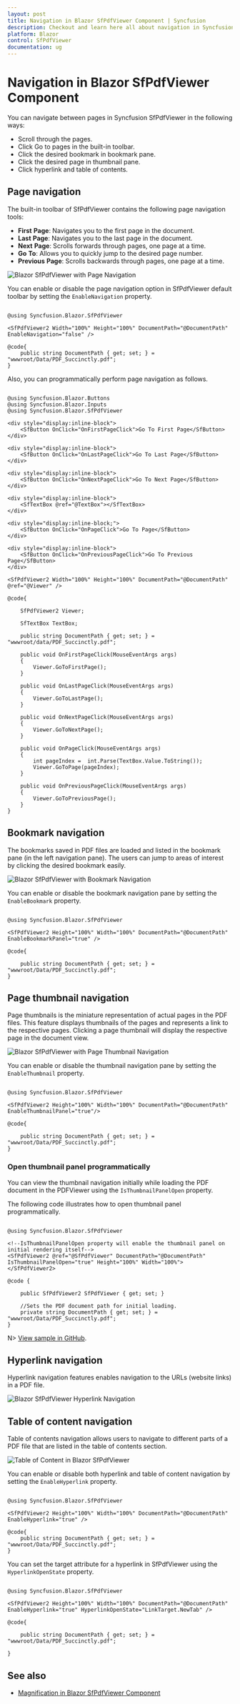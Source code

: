 ```yaml
---
layout: post
title: Navigation in Blazor SfPdfViewer Component | Syncfusion
description: Checkout and learn here all about navigation in Syncfusion Blazor SfPdfViewer component and much more.
platform: Blazor
control: SfPdfViewer
documentation: ug
---
```


# Navigation in Blazor SfPdfViewer Component

You can navigate between pages in Syncfusion SfPdfViewer in the following ways:

* Scroll through the pages.
* Click Go to pages in the built-in toolbar.
* Click the desired bookmark in bookmark pane.
* Click the desired page in thumbnail pane.
* Click hyperlink and table of contents.

## Page navigation

The built-in toolbar of SfPdfViewer contains the following page navigation tools:

* **First** **Page**: Navigates you to the first page in the document.
* **Last** **Page**: Navigates you to the last page in the document.
* **Next** **Page**: Scrolls forwards through pages, one page at a time.
* **Go** **To**: Allows you to quickly jump to the desired page number.
* **Previous** **Page**: Scrolls backwards through pages, one page at a time.

![Blazor SfPdfViewer with Page Navigation](../pdfviewer/images/blazor-pdfviewer-page-navigation.png)

You can enable or disable the page navigation option in SfPdfViewer default toolbar by setting the `EnableNavigation` property.

```cshtml

@using Syncfusion.Blazor.SfPdfViewer

<SfPdfViewer2 Width="100%" Height="100%" DocumentPath="@DocumentPath" EnableNavigation="false" />

@code{
    public string DocumentPath { get; set; } = "wwwroot/Data/PDF_Succinctly.pdf";
}

```

Also, you can programmatically perform page navigation as follows.

```cshtml

@using Syncfusion.Blazor.Buttons
@using Syncfusion.Blazor.Inputs
@using Syncfusion.Blazor.SfPdfViewer

<div style="display:inline-block">
    <SfButton OnClick="OnFirstPageClick">Go To First Page</SfButton>
</div>

<div style="display:inline-block">
    <SfButton OnClick="OnLastPageClick">Go To Last Page</SfButton>
</div>

<div style="display:inline-block">
    <SfButton OnClick="OnNextPageClick">Go To Next Page</SfButton>
</div>

<div style="display:inline-block">
    <SfTextBox @ref="@TextBox"></SfTextBox>
</div>

<div style="display:inline-block;">
    <SfButton OnClick="OnPageClick">Go To Page</SfButton>
</div>

<div style="display:inline-block">
    <SfButton OnClick="OnPreviousPageClick">Go To Previous Page</SfButton>
</div>

<SfPdfViewer2 Width="100%" Height="100%" DocumentPath="@DocumentPath" @ref="@Viewer" />

@code{

    SfPdfViewer2 Viewer;

    SfTextBox TextBox;

    public string DocumentPath { get; set; } = "wwwroot/data/PDF_Succinctly.pdf";

    public void OnFirstPageClick(MouseEventArgs args)
    {
        Viewer.GoToFirstPage();
    }

    public void OnLastPageClick(MouseEventArgs args)
    {
        Viewer.GoToLastPage();
    }

    public void OnNextPageClick(MouseEventArgs args)
    {
        Viewer.GoToNextPage();
    }

    public void OnPageClick(MouseEventArgs args)
    {
        int pageIndex =  int.Parse(TextBox.Value.ToString());
        Viewer.GoToPage(pageIndex);
    }

    public void OnPreviousPageClick(MouseEventArgs args)
    {
        Viewer.GoToPreviousPage();
    }
}

```

## Bookmark navigation

The bookmarks saved in PDF files are loaded and listed in the bookmark pane (in the left navigation pane). The users can jump to areas of interest by clicking the desired bookmark easily.

![Blazor SfPdfViewer with Bookmark Navigation](../pdfviewer/images/blazor-pdfviewer-bookmark-navigation.png)

You can enable or disable the bookmark navigation pane by setting the `EnableBookmark` property.

```cshtml

@using Syncfusion.Blazor.SfPdfViewer

<SfPdfViewer2 Height="100%" Width="100%" DocumentPath="@DocumentPath" EnableBookmarkPanel="true" />

@code{

    public string DocumentPath { get; set; } = "wwwroot/Data/PDF_Succinctly.pdf";
}

```

## Page thumbnail navigation

Page thumbnails is the miniature representation of actual pages in the PDF files. This feature displays thumbnails of the pages and represents a link to the respective pages. Clicking a page thumbnail will display the respective page in the document view.

![Blazor SfPdfViewer with Page Thumbnail Navigation](../pdfviewer/images/blazor-pdfviewer-page-thumbnail-navigation.png)

You can enable or disable the thumbnail navigation pane by setting the `EnableThumbnail` property.

```cshtml

@using Syncfusion.Blazor.SfPdfViewer

<SfPdfViewer2 Height="100%" Width="100%" DocumentPath="@DocumentPath" EnableThumbnailPanel="true"/>

@code{

    public string DocumentPath { get; set; } = "wwwroot/Data/PDF_Succinctly.pdf";
}

```

### Open thumbnail panel programmatically

You can view the thumbnail navigation initially while loading the PDF document in the PDFViewer using the `IsThumbnailPanelOpen` property.

The following code illustrates how to open thumbnail panel programmatically.

```cshtml

@using Syncfusion.Blazor.SfPdfViewer

<!--IsThumbnailPanelOpen property will enable the thumbnail panel on initial rendering itself-->
<SfPdfViewer2 @ref="@SfPdfViewer" DocumentPath="@DocumentPath" IsThumbnailPanelOpen="true" Height="100%" Width="100%"> </SfPdfViewer2>

@code {

    public SfPdfViewer2 SfPdfViewer { get; set; }

    //Sets the PDF document path for initial loading.
    private string DocumentPath { get; set; } = "wwwroot/Data/PDF_Succinctly.pdf";
}

```

N> [View sample in GitHub](https://github.com/SyncfusionExamples/blazor-pdf-viewer-examples/tree/master/Thumbnail/Show%20thumbnail%20panel%20-%20SfPdfViewer).

## Hyperlink navigation

Hyperlink navigation features enables navigation to the URLs (website links) in a PDF file.

![Blazor SfPdfViewer Hyperlink Navigation](../pdfviewer/images/blazor-pdfviewer-hyperlink-navigation.png)

## Table of content navigation

Table of contents navigation allows users to navigate to different parts of a PDF file that are listed in the table of contents section.

![Table of Content in Blazor SfPdfViewer](../pdfviewer/images/blazor-pdfviewer-title-of-content.png)

You can enable or disable both hyperlink and table of content navigation by setting the `EnableHyperlink` property.

```cshtml

@using Syncfusion.Blazor.SfPdfViewer

<SfPdfViewer2 Height="100%" Width="100%" DocumentPath="@DocumentPath" EnableHyperlink="true" />

@code{
    public string DocumentPath { get; set; } = "wwwroot/Data/PDF_Succinctly.pdf";
}

```

You can set the target attribute for a hyperlink in SfPdfViewer using the `HyperlinkOpenState` property.

```cshtml

@using Syncfusion.Blazor.SfPdfViewer

<SfPdfViewer2 Height="100%" Width="100%" DocumentPath="@DocumentPath" EnableHyperlink="true" HyperlinkOpenState="LinkTarget.NewTab" />

@code{

    public string DocumentPath { get; set; } = "wwwroot/Data/PDF_Succinctly.pdf";

}
```

## See also

* [Magnification in Blazor SfPdfViewer Component](./magnification)